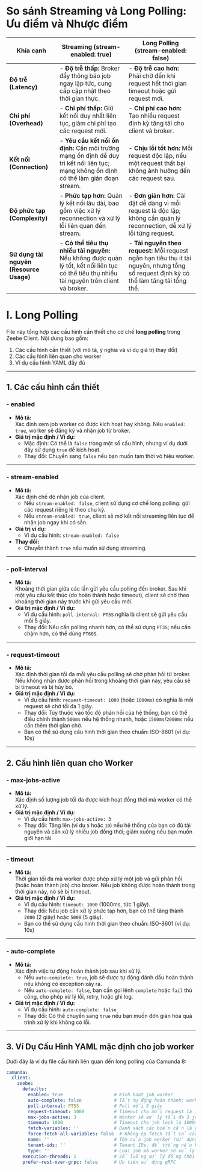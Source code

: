 
# So sánh Streaming và Long Polling: Ưu điểm và Nhược điểm
| **Khía cạnh**           | **Streaming (stream-enabled: true)**                                                                                                                                               | **Long Polling (stream-enabled: false)**                                                                                              |
|-------------------------|------------------------------------------------------------------------------------------------------------------------------------------------------------------------------------|---------------------------------------------------------------------------------------------------------------------------------------|
| **Độ trễ (Latency)**    | - **Độ trễ thấp:** Broker đẩy thông báo job ngay lập tức, cung cấp cập nhật theo thời gian thực.                                                                                 | - **Độ trễ cao hơn:** Phải chờ đến khi request hết thời gian timeout hoặc gửi request mới.                                             |
| **Chi phí (Overhead)**  | - **Chi phí thấp:** Giữ kết nối duy nhất liên tục, giảm chi phí tạo các request mới.                                                                                               | - **Chi phí cao hơn:** Tạo nhiều request định kỳ tăng tải cho client và broker.                                                      |
| **Kết nối (Connection)**| - **Yêu cầu kết nối ổn định:** Cần môi trường mạng ổn định để duy trì kết nối liên tục; mạng không ổn định có thể làm gián đoạn stream.                                               | - **Chịu lỗi tốt hơn:** Mỗi request độc lập, nếu một request thất bại không ảnh hưởng đến các request sau.                              |
| **Độ phức tạp (Complexity)** | - **Phức tạp hơn:** Quản lý kết nối lâu dài, bao gồm việc xử lý reconnection và xử lý lỗi liên quan đến stream.                                                                         | - **Đơn giản hơn:** Cài đặt dễ dàng vì mỗi request là độc lập; không cần quản lý reconnection, dễ xử lý lỗi từng request.                  |
| **Sử dụng tài nguyên (Resource Usage)** | - **Có thể tiêu thụ nhiều tài nguyên:** Nếu không được quản lý tốt, kết nối liên tục có thể tiêu thụ nhiều tài nguyên trên client và broker.                                        | - **Tài nguyên theo request:** Mỗi request ngắn hạn tiêu thụ ít tài nguyên, nhưng tổng số request định kỳ có thể làm tăng tải tổng thể. |

# I. Long Polling

File này tổng hợp các cấu hình cần thiết cho cơ chế **long polling** trong Zeebe Client. Nội dung bao gồm:

1. Các cấu hình cần thiết (với mô tả, ý nghĩa và ví dụ giá trị thay đổi)
2. Các cấu hình liên quan cho worker
3. Ví dụ cấu hình YAML đầy đủ

---

## 1. Các cấu hình cần thiết

### - **enabled**
- **Mô tả:**  
  Xác định xem job worker có được kích hoạt hay không. Nếu `enabled: true`, worker sẽ đăng ký và nhận job từ broker.
- **Giá trị mặc định / Ví dụ:**
  - Mặc định: Có thể là `false` trong một số cấu hình, nhưng ví dụ dưới đây sử dụng `true` để kích hoạt.
  - Thay đổi: Chuyển sang `false` nếu bạn muốn tạm thời vô hiệu worker.

---

### - **stream-enabled**
- **Mô tả:**  
  Xác định chế độ nhận job của client.
  - Nếu `stream-enabled: false`, client sử dụng cơ chế long polling: gửi các request riêng lẻ theo chu kỳ.
  - Nếu `stream-enabled: true`, client sẽ mở kết nối streaming liên tục để nhận job ngay khi có sẵn.
- **Giá trị ví dụ:**
  - Ví dụ cấu hình: `stream-enabled: false`
- **Thay đổi:**
  - Chuyển thành `true` nếu muốn sử dụng streaming.

---

### - **poll-interval**
- **Mô tả:**  
  Khoảng thời gian giữa các lần gửi yêu cầu polling đến broker. Sau khi một yêu cầu kết thúc (do hoàn thành hoặc timeout), client sẽ chờ theo khoảng thời gian này trước khi gửi yêu cầu mới.
- **Giá trị mặc định / Ví dụ:**
  - Ví dụ cấu hình: `poll-interval: PT5S` nghĩa là client sẽ gửi yêu cầu mỗi 5 giây.
  - Thay đổi: Nếu cần polling nhanh hơn, có thể sử dụng `PT3S`; nếu cần chậm hơn, có thể dùng `PT60S`.

---

### - **request-timeout**
- **Mô tả:**  
  Xác định thời gian tối đa mỗi yêu cầu polling sẽ chờ phản hồi từ broker. Nếu không nhận được phản hồi trong khoảng thời gian này, yêu cầu sẽ bị timeout và bị hủy bỏ.
- **Giá trị mặc định / Ví dụ:**
  - Ví dụ cấu hình: `request-timeout: 1000` (hoặc `1000ms`) có nghĩa là mỗi request sẽ chờ tối đa 1 giây.
  - Thay đổi: Tùy thuộc vào tốc độ phản hồi của hệ thống, bạn có thể điều chỉnh thành `500ms` nếu hệ thống nhanh, hoặc `1500ms`/`2000ms` nếu cần thêm thời gian chờ.
  - Bạn có thể sử dụng cấu hình thời gian theo chuẩn: ISO-8601 (ví dụ: 10s)

---

## 2. Cấu hình liên quan cho Worker

### - **max-jobs-active**
- **Mô tả:**  
  Xác định số lượng job tối đa được kích hoạt đồng thời mà worker có thể xử lý.
- **Giá trị mặc định / Ví dụ:**
  - Ví dụ cấu hình: `max-jobs-active: 3`
  - Thay đổi: Tăng lên (ví dụ `5` hoặc `10`) nếu hệ thống của bạn có đủ tài nguyên và cần xử lý nhiều job đồng thời; giảm xuống nếu bạn muốn giới hạn tải.

---

### - **timeout**
- **Mô tả:**  
  Thời gian tối đa mà worker được phép xử lý một job và gửi phản hồi (hoặc hoàn thành job) cho broker. Nếu job không được hoàn thành trong thời gian này, nó sẽ bị timeout.
- **Giá trị mặc định / Ví dụ:**
  - Ví dụ cấu hình: `timeout: 1000` (1000ms, tức 1 giây).
  - Thay đổi: Nếu job cần xử lý phức tạp hơn, bạn có thể tăng thành `2000` (2 giây) hoặc `5000` (5 giây).
  - Bạn có thể sử dụng cấu hình thời gian theo chuẩn: ISO-8601 (ví dụ: 10s)

---

### - **auto-complete**
- **Mô tả:**  
  Xác định việc tự động hoàn thành job sau khi xử lý.
  - Nếu `auto-complete: true`, job sẽ được tự động đánh dấu hoàn thành nếu không có exception xảy ra.
  - Nếu `auto-complete: false`, bạn cần gọi lệnh `complete` hoặc `fail` thủ công, cho phép xử lý lỗi, retry, hoặc ghi log.
- **Giá trị mặc định / Ví dụ:**
  - Ví dụ cấu hình: `auto-complete: false`
  - Thay đổi: Có thể chuyển sang `true` nếu bạn muốn đơn giản hóa quá trình xử lý khi không có lỗi.

---

## 3. Ví Dụ Cấu Hình YAML mặc định cho job worker

Dưới đây là ví dụ file cấu hình liên quan đến long polling của Camunda 8:

```yaml
camunda:
  client:
    zeebe:
      defaults:
        enabled: true                   # Kích hoạt job worker
        auto-complete: false            # Tắt tự động hoàn thành; worker cần gọi complete sau khi xử lý
        poll-interval: PT5S             # Poll mỗi 5 giây
        request-timeout: 1000           # Timeout cho mỗi request là 1000ms (1 giây) hoặc 1s
        max-jobs-active: 3              # Worker sẽ xử lý tối đa 3 job đồng thời
        timeout: 1000                   # Timeout cho job lock là 1000ms (1 giây)
        fetch-variables: ''             # Danh sách các biến cần lấy; để trống nếu không cần
        force-fetch-all-variables: false  # Không ép fetch tất cả các biến
        name: ''                        # Tên của job worker (sử dụng mặc định nếu để trống)
        tenant-ids: ''                  # Tenant IDs, để trống nếu không dùng multi-tenancy
        type: ''                        # Loại job mà worker sẽ xử lý
      execution-threads: 1              # Số luồng xử lý đồng thời của worker
      prefer-rest-over-grpc: false      # Ưu tiên sử dụng gRPC
